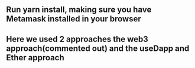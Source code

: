 ## Run yarn install, making sure you have Metamask installed in your browser

## Here we used 2 approaches the web3 approach(commented out) and the useDapp and Ether approach